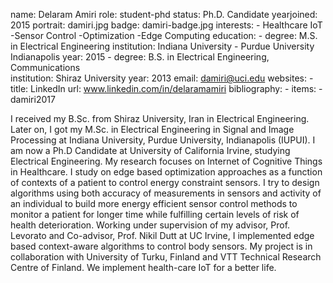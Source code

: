 name: Delaram Amiri 
role: student-phd
status: Ph.D. Candidate 
yearjoined: 2015
portrait: damiri.jpg 
badge: damiri-badge.jpg 
interests: 
    - Healthcare IoT 
    -Sensor Control 
    -Optimization 
    -Edge Computing 
education: 
    - degree: M.S. in Electrical Engineering 
        institution: Indiana University - Purdue University Indianapolis 
        year: 2015 
    - degree: B.S. in Electrical Engineering, Communications  
        institution: Shiraz University 
        year: 2013 
email: damiri@uci.edu 
websites:
    -title: LinkedIn
     url: www.linkedin.com/in/delaramamiri 
bibliography: - items:
    - damiri2017
    
I received my  B.Sc. from Shiraz University, Iran in Electrical Engineering.  Later on, I got my M.Sc. in Electrical Engineering in Signal and Image Processing at Indiana University, Purdue University, Indianapolis (IUPUI). I am now a Ph.D Candidate at University of California Irvine, studying Electrical Engineering. My research focuses on Internet of Cognitive Things in Healthcare. I study on edge based optimization approaches as a function of contexts of a patient to control energy constraint sensors. I try to design algorithms using both accuracy of measurements in sensors and activity of an individual to build more energy efficient sensor control methods to monitor a patient for longer time while fulfilling certain levels of risk of health deterioration. Working under supervision of my advisor, Prof. Levorato and Co-advisor, Prof. Nikil Dutt at UC Irvine, I implemented edge based context-aware algorithms to control body sensors. My project is in collaboration with University of Turku, Finland and VTT Technical Research Centre of Finland. We implement health-care IoT for a better life. 